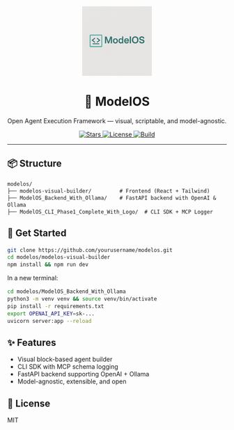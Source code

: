 <p align="center">
  <img src="ModelOS_CLI_Phase1_Complete_With_Logo/branding/modelos_logo.png" width="160" alt="ModelOS Logo" />
</p>

<h1 align="center">🧠 ModelOS</h1>
<p align="center">
  Open Agent Execution Framework — visual, scriptable, and model-agnostic.
</p>

<p align="center">
  <a href="https://github.com/yourusername/modelos">
    <img alt="Stars" src="https://img.shields.io/github/stars/yourusername/modelos?style=social">
  </a>
  <a href="https://github.com/yourusername/modelos/blob/main/LICENSE">
    <img alt="License" src="https://img.shields.io/github/license/yourusername/modelos">
  </a>
  <a href="https://github.com/yourusername/modelos/actions">
    <img alt="Build" src="https://img.shields.io/github/actions/workflow/status/yourusername/modelos/build.yml">
  </a>
</p>

---

## 📦 Structure

```
modelos/
├── modelos-visual-builder/         # Frontend (React + Tailwind)
├── ModelOS_Backend_With_Ollama/    # FastAPI backend with OpenAI & Ollama
├── ModelOS_CLI_Phase1_Complete_With_Logo/  # CLI SDK + MCP Logger
```

## 🚀 Get Started

```bash
git clone https://github.com/yourusername/modelos.git
cd modelos/modelos-visual-builder
npm install && npm run dev
```

In a new terminal:

```bash
cd modelos/ModelOS_Backend_With_Ollama
python3 -m venv venv && source venv/bin/activate
pip install -r requirements.txt
export OPENAI_API_KEY=sk-...
uvicorn server:app --reload
```

## ✨ Features

- Visual block-based agent builder
- CLI SDK with MCP schema logging
- FastAPI backend supporting OpenAI + Ollama
- Model-agnostic, extensible, and open

## 📄 License

MIT
